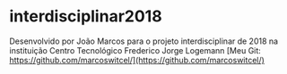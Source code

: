 # interdisciplinar2018
Desenvolvido por João Marcos
para o projeto interdisciplinar de 2018
na instituição Centro Tecnológico Frederico Jorge Logemann
[Meu Git: https://github.com/marcoswitcel/](https://github.com/marcoswitcel/)
